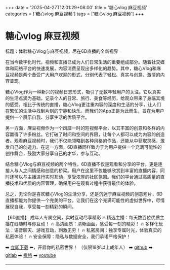 +++
date = '2025-04-27T12:01:29+08:00'
title = '糖心vlog 麻豆视频'
categories = ['糖心vlog 麻豆视频']
tags = ['糖心vlog 麻豆视频']
+++

# 糖心vlog 麻豆视频

标题：体验糖心Vlog与麻豆视频，尽在6D直播的全新视界

在当今数字化时代，视频和直播已成为人们日常生活的重要组成部分。随着社交媒体和网络平台的快速发展，内容消费呈现出多样化的趋势。其中，糖心Vlog和麻豆视频是两个备受广大用户欢迎的形式，分别代表了轻松、真实与创意、激情的内容呈现。

糖心Vlog作为一种新兴的视频日志形式，吸引了无数年轻用户的关注。它以真实的生活点滴为基础，记录个人的日常、旅行、美食等经历，给观众带来了身临其境的感受。相比于传统的直播，糖心Vlog更注重内容的深度和生活的分享，让人们在繁忙的生活中找到片刻的宁静和快乐。而我们的App正是为此而生，旨在为用户提供一个展示自我、分享生活的优质平台。

另一方面，麻豆视频作为一个风靡一时的短视频平台，以其丰富的创意和多样的内容赢得了许多粉丝。它打破了时间和空间的界限，让每个人都可以成为内容的创造者。观看麻豆视频时，我们不仅能领略到各种风格的作品，还能从中获取灵感，激发自己的创造力。在这一方面，6D直播同样致力于为用户提供一个充满可能性的创作舞台，鼓励大家分享自己的才华，参与互动。

结合糖心Vlog与麻豆视频的两个特性，6D直播不仅是观看和分享的平台，更是连接人与人之间情感和创意的桥梁。用户在这里不仅能够欣赏到丰富的直播内容，同时还可以与主播进行实时互动，享受浓厚的社区氛围。我们的平台通过高质量的直播技术和优质的内容管理，确保用户在观看过程中获得最佳的体验。

总之，无论你是喜欢糖心Vlog的生活分享，还是沉迷于麻豆视频的创意短片，6D直播都能为你提供一个完美的平台。让我们在这个充满可能性的虚拟世界中，尽情展现自我，享受每一刻精彩的瞬间。

【6D直播】
成年人专属空间，实时互动尽享精彩
🔥 精选主播：每天数百位优质主播在线随时与你互动！
🔥 高清画质：清晰画面，感受每一刻的精彩！
🔥 多样化玩法：语音聊天、游戏互动，刺激无穷！
🔥 私密房间：独享专属时光，体验真实的私密体验！
🔥 安全保障：隐私与数据安全，我们承诺严格保护！

➡️ [立即下载](https://down123.s3.ap-east-1.amazonaws.com/down/down.html?channelCode=blog) ⬅️，开启你的私密世界！
（仅限18岁以上成年人）
➡️ [github](https://aldult-live.github.io/)
➡️ [gitlab](https://seo-09598d.gitlab.io/)
➡️ [推特](https://x.com/wegame33)
➡️ [youtube](https://www.youtube.com/@6Dlive)

---
